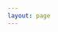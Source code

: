 ```yaml
---
layout: page
---
```

<object data="../pdf/CV_Junzhuo.pdf" type="application/pdf" width="100%" height="700px">